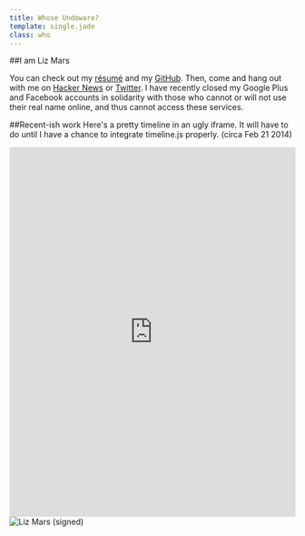```yaml
---
title: Whose Undoware?
template: single.jade
class: who
---
```


##I am Liz Mars

You can check out my [résumé](/cv/) and my [GitHub](https://www.github.com/undoware/). Then, come and hang out with me on [Hacker News](http://news.ycombinator.com) or [Twitter](http://twitter.com/undoware). I have recently closed my Google Plus and Facebook accounts in solidarity with those who cannot or will not use their real name online, and thus cannot access these services. 

##Recent-ish work
Here's a pretty timeline in an ugly iframe. It will have to do until I have a chance to integrate timeline.js properly. (circa Feb 21 2014)

<iframe src='http://cdn.knightlab.com/libs/timeline/latest/embed/index.html?source=0AnvJGGaJiDYUdE16X3ItNTRHeVhCcGo4Zmh6NlZ6a3c&maptype=watercolor&lang=en&height=650' width='100%' height='650' frameborder='0'></iframe>
<img src="//undoware-cdn.appspot.com/raster/signature.png" alt="Liz Mars (signed)" class="plain">

